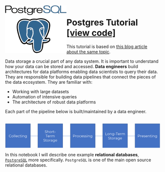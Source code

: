 <br>
<img align="left" width="200" src="postgres.png">

# Postgres Tutorial [[view code]](https://nbviewer.jupyter.org/github/marcotav/data-engineering-tutorials/blob/master/postgres/postgreSQL-tutorial_1.ipynb) 

This tutorial is based on [this blog article about the same topic](https://www.dataquest.io/blog/loading-data-into-postgres/).

Data storage a crucial part of any data system. It is important to understand how your data can be stored and accessed. **Data engineers** build architectures for data platforms enabling data scientists to query their data. They are responsible for building data pipelines that connect the pieces of the data ecosystem. They are familiar with:
- Working with large datasets
- Automation of intensive queries
- The architecture of robust data platforms

Each part of the pipeline below is built/maintained by a data engineer.

<br>
<img align="center" width="700" src="pipeline_mle@2x.png">

In this notebook I will describe one example **relational databases**, [`PostgreSQL`](https://www.postgresql.org/) more specifically. `PostgreSQL` is one of the main open source relational databases. 







